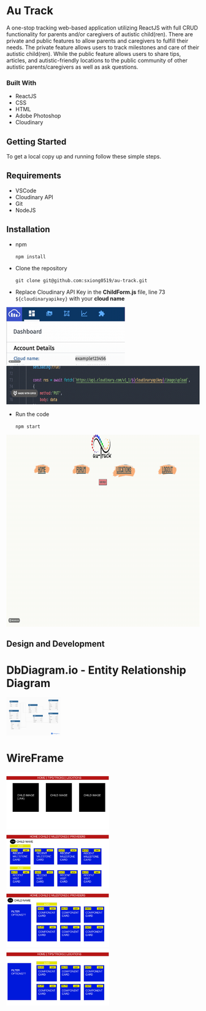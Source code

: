 # Au Track

A one-stop tracking web-based application utilizing ReactJS with full CRUD functionality for parents and/or caregivers of autistic child(ren). There are private and public features to allow parents and caregivers to fulfill their needs. The private feature allows users to track milestones and care of their autistic child(ren). While the public feature allows users to share tips, articles, and autistic-friendly locations to the public community of other autistic parents/caregivers as well as ask questions. 

### Built With 
* ReactJS
* CSS
* HTML
* Adobe Photoshop
* Cloudinary 

##  Getting Started

To get a local copy up and running follow these simple steps.

## Requirements

* VSCode
* Cloudinary API
* Git
* NodeJS

## Installation 

* npm 

    `npm install`

* Clone the repository 

    `git clone git@github.com:sxiong0519/au-track.git`

* Replace Cloudinary API Key in the **ChildForm.js** file, line 73 `${cloudinaryapikey}` with your **cloud name**

<img src= "Images/CloudName.gif" height="150" width="auto" />
<img src= "Images/Line73example.gif" height="100" width="auto" />


* Run the code

    `npm start`

<img src= "Images/HomeExample.gif" height="500" width="auto" />

## Design and Development

# DbDiagram.io - Entity Relationship Diagram

<img src= "Images/ERD.png" height="100" width="auto" />


# WireFrame
<img src= "Images/Homepage.png" height="150" width="auto" />
<img src= "Images/ChildDetail.png" height="150" width="auto" />
<img src= "Images/MileProv.png" height="150" width="auto" />
<img src= "Images/ForLoc.png" height="150" width="auto" />